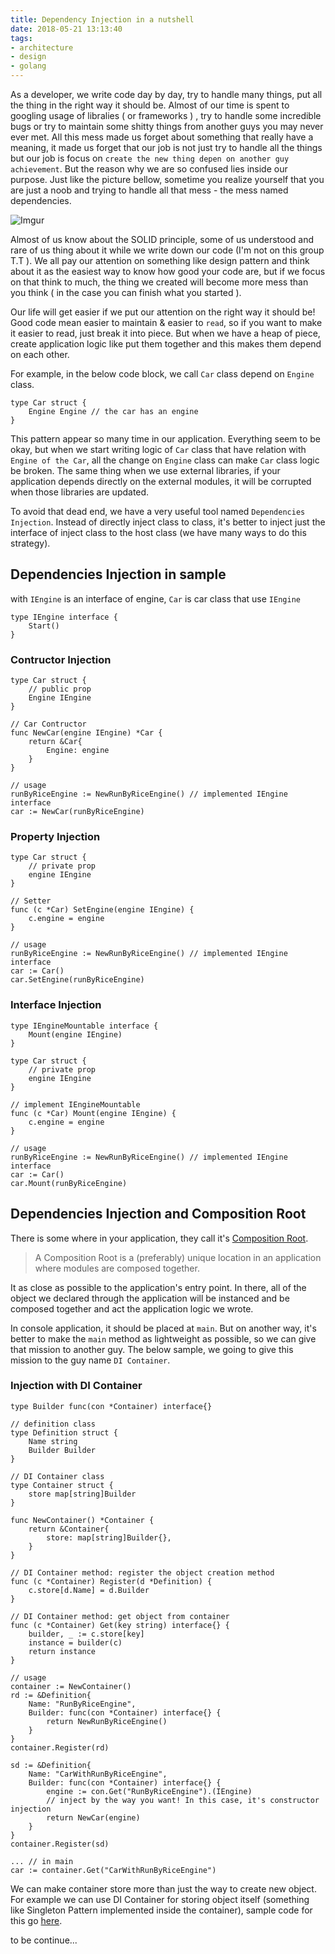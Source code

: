 ```yaml
---
title: Dependency Injection in a nutshell
date: 2018-05-21 13:13:40
tags:
- architecture
- design
- golang
---
```


As a developer, we write code day by day, try to handle many things, put all the thing in the right way it should be. Almost of our time is spent to googling usage of libralies ( or frameworks ) , try to handle some incredible bugs or try to maintain some shitty things from another guys you may never ever met. All this mess made us forget about something that really have a meaning, it made us forget that our job is not just try to handle all the things but our job is focus on `create the new thing depen on another guy achievement`. But the reason why we are so confused lies inside our purpose. Just like the picture bellow, sometime you realize yourself that you are just a noob and trying to handle all that mess - the mess named dependencies.

<!-- more -->

![Imgur](https://i.imgur.com/U1ahhBd.jpg)

Almost of us know about the SOLID principle, some of us understood and rare of us thing about it while we write down our code (I'm not on this group T.T ). We all pay our attention on something like design pattern and think about it as the easiest way to know how good your code are, but if we focus on that think to much, the thing we created will become more mess than you think ( in the case you can finish what you started ).

Our life will get easier if we put our attention on the right way it should be! Good code mean easier to maintain & easier to `read`, so if you want to make it easier to read, just break it into piece. But when we have a heap of piece, create application logic like put them together and this makes them depend on each other.

For example, in the below code block, we call `Car` class depend on `Engine` class.

```golang
type Car struct {
    Engine Engine // the car has an engine
}
```

This pattern appear so many time in our application. Everything seem to be okay, but when we start writing logic of `Car` class that have relation with `Engine of the Car`, all the change on `Engine` class can make `Car` class logic be broken. The same thing when we use external libraries, if your application depends directly on the external modules, it will be corrupted when those libraries are updated.

To avoid that dead end, we have a very useful tool named `Dependencies Injection`. Instead of directly inject class to class, it's better to inject just the interface of inject class to the host class (we have many ways to do this strategy).

## Dependencies Injection in sample

with `IEngine` is an interface of engine, `Car` is car class that use `IEngine`

```golang
type IEngine interface {
    Start()
}
```

### Contructor Injection

```golang
type Car struct {
    // public prop
    Engine IEngine
}

// Car Contructor
func NewCar(engine IEngine) *Car {
    return &Car{
        Engine: engine
    }
}

// usage
runByRiceEngine := NewRunByRiceEngine() // implemented IEngine interface
car := NewCar(runByRiceEngine)
```

### Property Injection

```golang
type Car struct {
    // private prop
    engine IEngine
}

// Setter
func (c *Car) SetEngine(engine IEngine) {
    c.engine = engine
}

// usage
runByRiceEngine := NewRunByRiceEngine() // implemented IEngine interface
car := Car()
car.SetEngine(runByRiceEngine)
```

### Interface Injection

```golang
type IEngineMountable interface {
    Mount(engine IEngine)
}

type Car struct {
    // private prop
    engine IEngine
}

// implement IEngineMountable
func (c *Car) Mount(engine IEngine) {
    c.engine = engine
}

// usage
runByRiceEngine := NewRunByRiceEngine() // implemented IEngine interface
car := Car()
car.Mount(runByRiceEngine)
```

## Dependencies Injection and Composition Root

There is some where in your application, they call it's [Composition Root](http://blog.ploeh.dk/2011/07/28/CompositionRoot/). 

> A Composition Root is a (preferably) unique location in an application where modules are composed together.

It as close as possible to the application's entry point. In there, all of the object we declared through the application will be instanced and be composed together and act the application logic we wrote.

In console application, it should be placed at `main`. But on another way, it's better to make the `main` method as lightweight as possible, so we can give that mission to another guy. The below sample, we going to give this mission to the guy name `DI Container`.

### Injection with DI Container

```golang
type Builder func(con *Container) interface{}

// definition class
type Definition struct {
    Name string
    Builder Builder
}

// DI Container class
type Container struct {
    store map[string]Builder
}

func NewContainer() *Container {
    return &Container{
        store: map[string]Builder{},
    }
}

// DI Container method: register the object creation method
func (c *Container) Register(d *Definition) {
    c.store[d.Name] = d.Builder
}

// DI Container method: get object from container
func (c *Container) Get(key string) interface{} {
    builder, _ := c.store[key]
    instance = builder(c)
    return instance
}

// usage
container := NewContainer()
rd := &Definition{
    Name: "RunByRiceEngine",
    Builder: func(con *Container) interface{} {
        return NewRunByRiceEngine()
    }
}
container.Register(rd)

sd := &Definition{
    Name: "CarWithRunByRiceEngine",
    Builder: func(con *Container) interface{} {
        engine := con.Get("RunByRiceEngine").(IEngine)
        // inject by the way you want! In this case, it's constructor injection
        return NewCar(engine)
    }
}
container.Register(sd)

... // in main
car := container.Get("CarWithRunByRiceEngine")
```

We can make container store more than just the way to create new object. For example we can use DI Container for storing object itself (something like Singleton Pattern implemented inside the container), sample code for this go [here](https://gist.github.com/khanhtc1202/88411fb3e33f7dd4c5e0b11618b87016).

to be continue...
